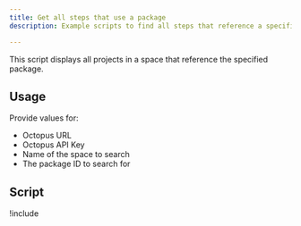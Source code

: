 ```yaml
---
title: Get all steps that use a package
description: Example scripts to find all steps that reference a specific package.

---
```


This script displays all projects in a space that reference the specified package.

## Usage

Provide values for:

- Octopus URL
- Octopus API Key
- Name of the space to search
- The package ID to search for

## Script

!include <get-steps-using-package-scripts>
